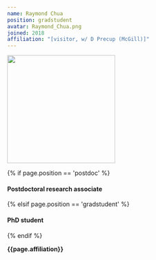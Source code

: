 ```yaml
---
name: Raymond Chua
position: gradstudent
avatar: Raymond_Chua.png
joined: 2018
affiliation: "[visitor, w/ D Precup (McGill)]"
---
```


<img width="250" src="{{site.baseurl}}/images/people/{{page.avatar}}" data-action="zoom">

 {% if page.position == 'postdoc' %}
<h4>Postdoctoral research associate</h4>
 {% elsif page.position == 'gradstudent' %}
<h4>PhD student</h4>
 {% endif %}

<b>{{page.affiliation}}</b>